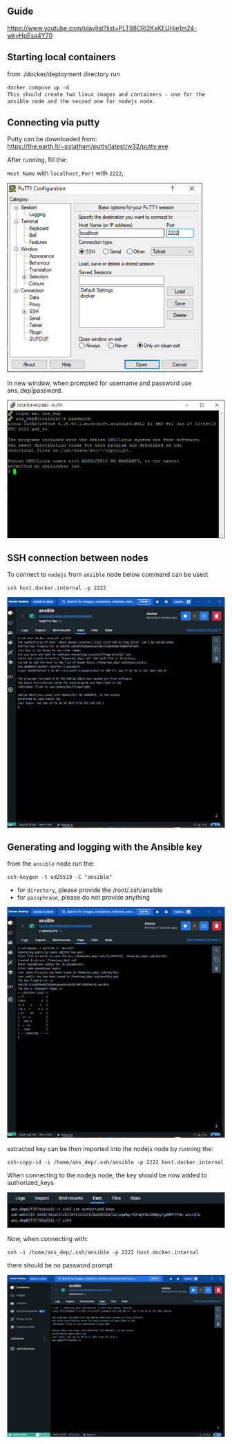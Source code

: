 ## Guide

https://www.youtube.com/playlist?list=PLT98CRl2KxKEUHie1m24-wkyHpEsa4Y70

## Starting local containers

from ./docker/deployment directory run

```
docker compose up -d
This should create two linux images and containers - one for the ansible node and the second one for nodejs node.
```

## Connecting via putty

Putty can be downloaded from: https://the.earth.li/~sgtatham/putty/latest/w32/putty.exe

After running, fill the:

`Host Name` with `localhost`,
`Port` with `2222`,

![putty configuration](image.png)

In new window, when prompted for username and password use ans_dep|password.

![putty successfull login](image-1.png)

## SSH connection between nodes

To connect to `nodejs` from `ansible` node below command can be used:

```
ssh host.docker.internal -p 2222
```

![docker ssh connection from ansible node](image-2.png)

## Generating and logging with the Ansible key

from the `ansible` node run the:

```
ssh-keygen -t ed25519 -C "ansible"
```

- for `directory`, please provide the /root/.ssh/ansible
- for `passphrase`, please do not provide anything

![successfully key generation](image-3.png)

extracted key can be then imported into the nodejs node by running the:

```
ssh-copy-id -i /home/ans_dep/.ssh/ansible -p 2222 host.docker.internal
```

When connecting to the nodejs node, the key should be now added to authorized_keys

![authorized keys](image-4.png)

Now, when connecting with:

```
ssh -i /home/ans_dep/.ssh/ansible -p 2222 host.docker.internal
```

there should be no password prompt

![no password promopt](image-5.png)
